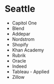 # Seattle

* Capitol One
* Blend
* Addepar
* Nordstrom
* Shopify
* Khan Academy
* Rubrik
* Oracle
* Indeed
* Tableau - Applied
* Zillow
